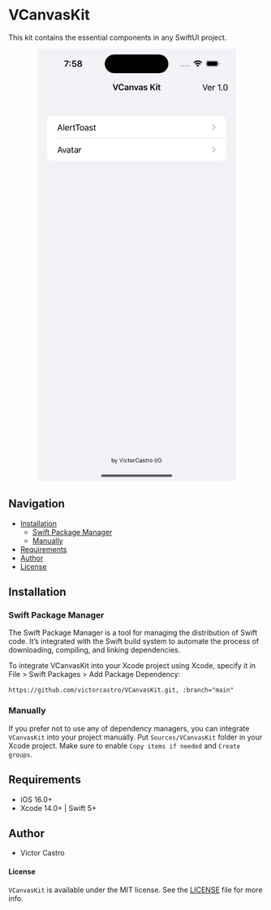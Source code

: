 # VCanvasKit

This kit contains the essential components in any SwiftUI project.

<p align="center">
   <img src="https://github.com/victorcastro/VCanvasKit/blob/main/.screenshots/VCanvasKit_Home.png"/>
</p>

## Navigation

- [Installation](#-installation)
    - [Swift Package Manager](#swift-package-manager)
    - [Manually](#manually)
 - [Requirements](#-requirements)
 - [Author](#-author)
 - [License](#-license)

## Installation

### Swift Package Manager
The Swift Package Manager is a tool for managing the distribution of Swift code. It’s integrated with the Swift build system to automate the process of downloading, compiling, and linking dependencies.

To integrate VCanvasKit into your Xcode project using Xcode, specify it in File > Swift Packages > Add Package Dependency:

```ogdl
https://github.com/victorcastro/VCanvasKit.git, :branch="main"
```

### Manually

If you prefer not to use any of dependency managers, you can integrate `VCanvasKit` into your project manually. Put `Sources/VCanvasKit` folder in your Xcode project. Make sure to enable `Copy items if needed` and `Create groups`.

## Requirements

- iOS 16.0+
- Xcode 14.0+ | Swift 5+


## Author
- Victor Castro <victorcastro>


#### License

`VCanvasKit` is available under the MIT license. See the [LICENSE](https://github.com/victorcastro/VCanvasKit/blob/main/LICENSE.md) file for more info.

